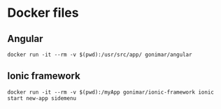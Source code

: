 # Docker files

## Angular

`docker run -it --rm -v $(pwd):/usr/src/app/ gonimar/angular`

## Ionic framework

`docker run -it --rm -v $(pwd):/myApp gonimar/ionic-framework ionic start new-app sidemenu`